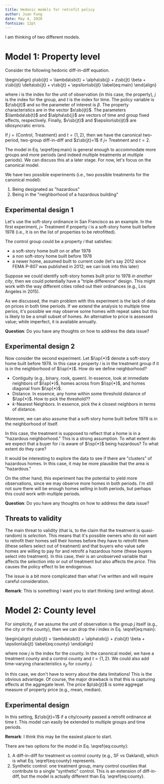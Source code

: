```yaml
---
title: Hedonic models for retrofit policy
author: Juan Fung
date: May 4, 2020
fontsize: 12pt
---
```


I am thinking of two different models.

# Model 1: Property level

Consider the following hedonic diff-in-diff equation. 

\begin{align}
p\sb{ijt} = \lambda\sb{t} + \alpha\sb{j} + z\sb{jt} \beta + x\sb{ijt}
\delta\sb{jt} + v\sb{jt} + \epsilon\sb{ijt} \label{eq:main}
\end{align}

where $i$ is the index for the unit of observation (in this case, the property),
$j$ is the index for the group, and $t$ is the index for time. The policy
variable is $z\sb{jt}$ and so the parameter of interest is $\beta$. The property
characteristics are in the vector $x\sb{ijt}$. The parameters $\lambda\sb{t}$
and $\alpha\sb{j}$ are vectors of time and group fixed effects,
respectively. Finally, $v\sb{jt}$ and $\epsilon\sb{ijt}$ are idiosyncratic
errors.

If $j=\{\mbox{Control, Treatment}\}$ and $t=\{1,2\}$, then we have the canonical
two-period, two-group diff-in-diff and
$z\sb{jt}=1$ if $j=$ Treatment and $t=2$.

The model in Eq. \eqref{eq:main} is general enough to accommodate more groups
and more periods (and indeed multiple treatments at multiple periods). We can
discuss this at a later stage. For now, let's focus on the canonical model.

We have two possible experiments (i.e., two possible treatments for the
canonical model):

1. Being designated as "hazardous"
2. Being in the "neighborhood of a hazardous building"

## Experimental design 1

Let's use the soft-story ordinance in San Francisco as an example. In the first
experiment, $j=$ Treatment if property $i$ is a soft-story home built before
1978 (i.e., it is on the list of properties to be retrofitted).

The control group could be a property $i$ that satisfies: 

- a soft-story home built on or after 1978
- a *non* soft-story home built before 1978
- a newer home, assumed built to current code (let's say 2012 since FEMA P-807
  was published in 2012; we can look into this later)

Suppose we could identify soft-story homes built prior to 1978 *in another
city*, then we could potentially have a "triple difference" design. This might
work with the way different cities rolled out their ordinances (e.g., Los
Angeles in 2015).
  
As we discussed, the main problem with this experiment is the lack of data on
prices in both time periods. If we extend the analysis to multiple time perios,
it's possible we may observe some homes with repeat sales but this is likely to
be a small subset of homes. An alternative to price is assessed value; while
imperfect, it is available annually. 

**Question**: Do you have any thoughts on how to address the data issue?

## Experimental design 2

Now consider the second experiment. Let $i\sp{*}$ denote a soft-story home built
before 1978. In this case a property $i$ is in the treatment group if it is in
the neighborhood of $i\sp{*}$. How do we define neighborhood? 

- Contiguity (e.g., binary, rook, queen). In essence, look at immediate
  neighbors of $i\sp{*}$, homes across from $i\sp{*}$, and homes diagonal from
  $i\sp{*}$.
- Distance. In essence, any home within some threshold distance of
  $i\sp{*}$. How to pick the threshold??
- $k$-Nearest Neighbors. In essence, pick the $k$ closest neighbors in terms of
  distance.

Moreover, we can also assume that a soft-story home built before 1978 is in the
neighborhood of itself.

In this case, the treatment is supposed to reflect that a home is in a
"hazardous neighborhood." This is a strong assumption. To what extent do we
expect that a buyer for $i$ is aware of $i\sp{*}$ being hazardous? To what
extent do they care? 

It would be interesting to explore the data to see if there are "clusters" of
hazardous homes. In this case, it may be more plausible that the area is
"hazardous."

On the other hand, this experiment has the potential to yield more observations,
since we may observe more homes in both periods. I'm still not sure there will
be enough homes selling in both periods, but perhaps this could work with
multiple periods.

**Question**: Do you have any thoughts on how to address the data issue?

## Threats to validity

The main threat to validity (that is, to the claim that the treatment is
quasi-random) is *selection*. This means that it's possible owners who do not
want to retrofit their homes sell their homes before they have to retrofit them
(these sellers select out of treatment) and that buyers who value safe homes are
willing to pay for and retrofit a hazardous home (these buyers select into
treatment). In this case, their is an unobserved variable that affects the
selection into or out of treatment but also affects the *price*. This causes the
policy effect to be endogenous.

The issue is a bit more complicated than what I've written and will require
careful consideration. 

**Remark**: This is something I want you to start thinking (and writing) about.


# Model 2: County level

For simplicity, if we assume the unit of observation is the group $j$ itself
(e.g., the city or the county), then we can drop the $i$ index in
Eq. \eqref{eq:main}:

\begin{align}
p\sb{jt} = \lambda\sb{t} + \alpha\sb{j} + z\sb{jt} \beta + \epsilon\sb{jt} \label{eq:county}
\end{align}

where now $j$ is the index for the county. In the canonical model, we have a
treatment county and a control county and $t=\{1,2\}$. We could also add
time-varying characteristics $x_{jt}$ for county $j$.

In this case, we don't have to worry about the data limitations! This is the
obvious advantage. Of course, the major drawback is that this is capturing
effects at the aggregate level. The price $p\sb{jt}$ is some aggregat measure of
property price (e.g., mean, median).



## Experimental design

In this setting, $z\sb{jt}=1$ if a city/county passed a retrofit ordinance at
time $t$. This model can easily be extended to multiple groups and time periods.

**Remark**: I think this may be the easiest place to start.

There are two options for the model in Eq. \eqref{eq:county}:

1. A diff-in-diff for treatment vs control county (e.g., SF vs Oakland), which
   is what Eq. \eqref{eq:county} represents.
2. Synthetic control: one treatment group, many control counties that contribute
   to a single "synthetic" control. This is an extension of diff-in-diff, but
   the model is actually different than Eq. \eqref{eq:county}.
